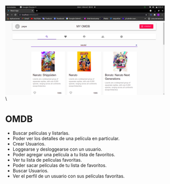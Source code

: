 ![search-section](img/search-section.png)
\
\

# OMDB

- Buscar películas y listarlas.
- Poder ver los detalles de una película en particular.
- Crear Usuarios.
- Loggearse y desloggearse con un usuario.
- Poder agregar una película a tu lista de favoritos.
- Ver tu lista de películas favoritas.
- Poder sacar películas de tu lista de favoritos.
- Buscar Usuarios.
- Ver el perfil de un usuario con sus películas favoritas.
